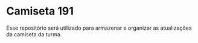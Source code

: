 # Camiseta 191

Esse repositório será utilizado para armazenar e organizar as atualizações da camiseta da turma.
